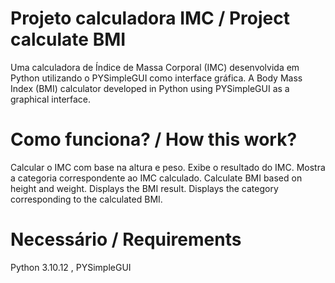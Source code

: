 # Projeto calculadora IMC / Project calculate BMI 
Uma calculadora de Índice de Massa Corporal (IMC) desenvolvida em Python utilizando o PYSimpleGUI como interface gráfica.
A Body Mass Index (BMI) calculator developed in Python using PYSimpleGUI as a graphical interface.
# Como funciona? / How this work?
Calcular o IMC com base na altura e peso.
Exibe o resultado do IMC.
Mostra a categoria correspondente ao IMC calculado.
Calculate BMI based on height and weight.
Displays the BMI result.
Displays the category corresponding to the calculated BMI.
# Necessário / Requirements
Python 3.10.12 ,
PYSimpleGUI
